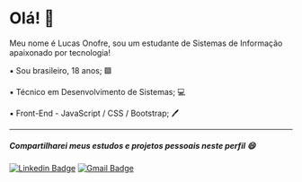 # Olá! 👋

Meu nome é Lucas Onofre,
sou um estudante de Sistemas de Informação apaixonado por tecnologia!

▪ Sou brasileiro, 18 anos; 🟩

▪ Técnico em Desenvolvimento de Sistemas; 💻

▪ Front-End - JavaScript / CSS / Bootstrap; 🖊

---
 ##### Compartilharei meus estudos e projetos pessoais neste perfil 😄
[![Linkedin Badge](https://img.shields.io/badge/-Lucas%20Onofre-3C6AF5?style=flat-square&logo=Linkedin&logoColor=white&link=https://www.linkedin.com/in/lucas-onofre01/)](https://www.linkedin.com/in/lucas-onofre01/) [![Gmail Badge](https://img.shields.io/badge/-lucasxxonofre@gmail.com-3C6AF5?style=flat-square&logo=Gmail&logoColor=white&link=mailto:lucasxxonofre@gmail.com)](mailto:lucasxxonofre@gmail.com)
